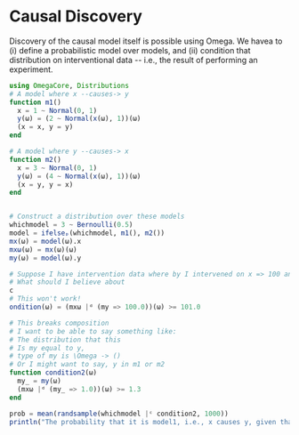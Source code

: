 # Causal Discovery

Discovery of the causal model itself is possible using Omega.
We havea to (i) define a probabilistic model over models, and (ii) condition that distribution on interventional data -- i.e., the result of performing an experiment.

```julia
using OmegaCore, Distributions
# A model where x --causes-> y
function m1()
  x = 1 ~ Normal(0, 1)
  y(ω) = (2 ~ Normal(x(ω), 1))(ω)
  (x = x, y = y)
end

# A model where y --causes-> x
function m2()
  x = 3 ~ Normal(0, 1)
  y(ω) = (4 ~ Normal(x(ω), 1))(ω)
  (x = y, y = x)
end


# Construct a distribution over these models
whichmodel = 3 ~ Bernoulli(0.5)
model = ifelseₚ(whichmodel, m1(), m2())
mx(ω) = model(ω).x
mxω(ω) = mx(ω)(ω)
my(ω) = model(ω).y

# Suppose I have intervention data where by I intervened on x => 100 and saw y and it was 101
# What should I believe about
c
# This won't work!
ondition(ω) = (mxω |ᵈ (my => 100.0))(ω) >= 101.0

# This breaks composition
# I want to be able to say something like:
# The distribution that this
# Is my equal to y,
# type of my is \Omega -> ()
# Or I might want to say, y in m1 or m2
function condition2(ω)
  my_ = my(ω)
  (mxω |ᵈ (my_ => 1.0))(ω) >= 1.3
end

prob = mean(randsample(whichmodel |ᶜ condition2, 1000))
println("The probability that it is model1, i.e., x causes y, given that once we forced y to 2 and then saw that x was 1.3 is ", prob)
```